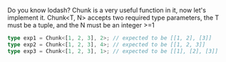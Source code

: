 Do you know lodash? Chunk is a very useful function in it, now let's implement it. Chunk<T, N> accepts two required type parameters, the T must be a tuple, and the N must be an integer >=1

```ts
type exp1 = Chunk<[1, 2, 3], 2>; // expected to be [[1, 2], [3]]
type exp2 = Chunk<[1, 2, 3], 4>; // expected to be [[1, 2, 3]]
type exp3 = Chunk<[1, 2, 3], 1>; // expected to be [[1], [2], [3]]
```
